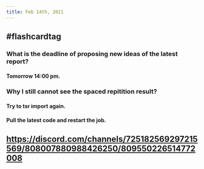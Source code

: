 ```yaml
---
title: Feb 14th, 2021
---
```


## #flashcardtag
### What is the deadline of proposing new ideas of the latest report?
#### Tomorrow 14:00 pm.
### Why I still cannot see the spaced repitition result?
#### Try to tsr import again.
#### Pull the latest code and restart the job.
## https://discord.com/channels/725182569297215569/808007880988426250/809550226514772008
##
